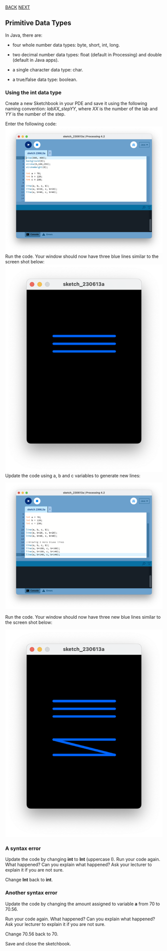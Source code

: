 [BACK](/topics/topic02/04.html) [NEXT](/topics/topic02/lab02/06.html)

## Primitive Data Types

In Java, there are:

- four whole number data types:  byte, short, int, long.

- two decimal number data types: float (default in Processing) and double (default in Java apps).

- a single character data type: char.

- a true/false data type: boolean.


### Using the **int** data type

Create a new Sketchbook in your PDE and save it using the following naming convention:  *labXX_stepYY*, where *XX* is the number of the lab and *YY* is the number of the step.

Enter the following code:
![Using int data type to set the coordinates of three lines](./img/07.png)
Run the code.  Your window should now have three blue lines similar to the screen shot below:
![Three blue lines](./img/08.png)Update the code using a, b and c variables to generate new lines:

![Using int data type to set the coordinates of more lines](./img/09.png)

Run the code.  Your window should now have three new blue lines similar to the screen shot below:

![Six blue lines](./img/10.png)


### A syntax error

Update the code by changing **int** to **Int** (uppercase I).  Run your code again.  What happened? Can you explain what happened?  Ask your lecturer to explain it if you are not sure. 

Change **Int** back to **int**.


### Another syntax error

Update the code by changing the amount assigned to variable **a** from 70 to 70.56.  

Run your code again.  What happened? Can you explain what happened?  Ask your lecturer to explain it if you are not sure. 

Change 70.56 back to 70.

Save and close the sketchbook.

